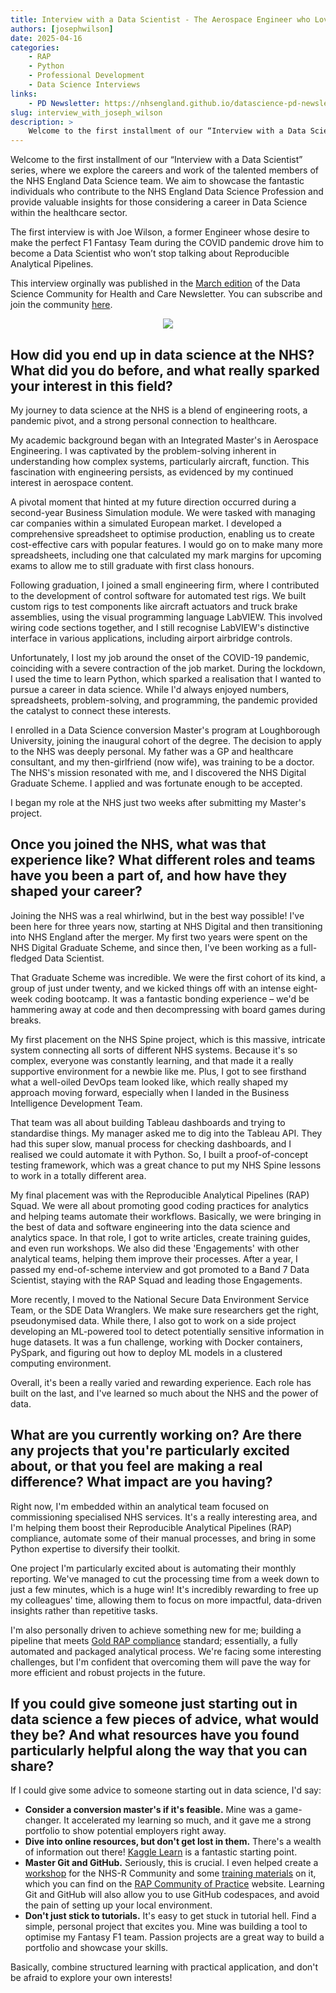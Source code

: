 ```yaml
---
title: Interview with a Data Scientist - The Aerospace Engineer who Loved Spreadsheets
authors: [josephwilson]
date: 2025-04-16
categories: 
    - RAP
    - Python
    - Professional Development
    - Data Science Interviews
links:
    - PD Newsletter: https://nhsengland.github.io/datascience-pd-newsletter/posts/2025_03/newsletter.html
slug: interview_with_joseph_wilson
description: >
    Welcome to the first installment of our “Interview with a Data Scientist” series, where we explore the careers and work of the talented members of the NHS England Data Science team. This first interview is with Joe Wilson, a former Engineer whose desire to make the perfect F1 Fantasy Team during the COVID pandemic drove him to become a Data Scientist who won’t stop talking about Reproducible Analytical Pipelines.
---
```


Welcome to the first installment of our “Interview with a Data Scientist” series, where we explore the careers and work of the talented members of the NHS England Data Science team. We aim to showcase the fantastic individuals who contribute to the NHS England Data Science Profession and provide valuable insights for those considering a career in Data Science within the healthcare sector.

The first interview is with Joe Wilson, a former Engineer whose desire to make the perfect F1 Fantasy Team during the COVID pandemic drove him to become a Data Scientist who won’t stop talking about Reproducible Analytical Pipelines.

This interview orginally was published in the [March edition](https://nhsengland.github.io/datascience-pd-newsletter/posts/2025_03/newsletter.html) of the Data Science Community for Health and Care Newsletter. You can subscribe and join the community [here](https://forms.office.com/pages/responsepage.aspx?id=slTDN7CF9UeyIge0jXdO48pr_29hyJFKpCZ7SYYvjeFUNUVPMUk0STlDRlJMNklIWEI3V0NZVTZXVS4u&route=shorturl).

<!-- more -->

<p align="center">
<img src="https://avatars.githubusercontent.com/u/94833558?v=4" />
</p>

## How did you end up in data science at the NHS? What did you do before, and what really sparked your interest in this field?

My journey to data science at the NHS is a blend of engineering roots, a pandemic pivot, and a strong personal connection to healthcare.

My academic background began with an Integrated Master's in Aerospace Engineering. I was captivated by the problem-solving inherent in understanding how complex systems, particularly aircraft, function. This fascination with engineering persists, as evidenced by my continued interest in aerospace content.

A pivotal moment that hinted at my future direction occurred during a second-year Business Simulation module. We were tasked with managing car companies within a simulated European market. I developed a comprehensive spreadsheet to optimise production, enabling us to create cost-effective cars with popular features. I would go on to make many more spreadsheets, including one that calculated my mark margins for upcoming exams to allow me to still graduate with first class honours.

Following graduation, I joined a small engineering firm, where I contributed to the development of control software for automated test rigs. We built custom rigs to test components like aircraft actuators and truck brake assemblies, using the visual programming language LabVIEW. This involved wiring code sections together, and I still recognise LabVIEW's distinctive interface in various applications, including airport airbridge controls.

Unfortunately, I lost my job around the onset of the COVID-19 pandemic, coinciding with a severe contraction of the job market. During the lockdown, I used the time to learn Python, which sparked a realisation that I wanted to pursue a career in data science. While I'd always enjoyed numbers, spreadsheets, problem-solving, and programming, the pandemic provided the catalyst to connect these interests.

I enrolled in a Data Science conversion Master's program at Loughborough University, joining the inaugural cohort of the degree. The decision to apply to the NHS was deeply personal. My father was a GP and healthcare consultant, and my then-girlfriend (now wife), was training to be a doctor. The NHS's mission resonated with me, and I discovered the NHS Digital Graduate Scheme. I applied and was fortunate enough to be accepted.

I began my role at the NHS just two weeks after submitting my Master's project.

## Once you joined the NHS, what was that experience like? What different roles and teams have you been a part of, and how have they shaped your career?

Joining the NHS was a real whirlwind, but in the best way possible! I've been here for three years now, starting at NHS Digital and then transitioning into NHS England after the merger. My first two years were spent on the NHS Digital Graduate Scheme, and since then, I've been working as a full-fledged Data Scientist.

That Graduate Scheme was incredible. We were the first cohort of its kind, a group of just under twenty, and we kicked things off with an intense eight-week coding bootcamp. It was a fantastic bonding experience – we'd be hammering away at code and then decompressing with board games during breaks.

My first placement on the NHS Spine project, which is this massive, intricate system connecting all sorts of different NHS systems. Because it's so complex, everyone was constantly learning, and that made it a really supportive environment for a newbie like me. Plus, I got to see firsthand what a well-oiled DevOps team looked like, which really shaped my approach moving forward, especially when I landed in the Business Intelligence Development Team.

That team was all about building Tableau dashboards and trying to standardise things. My manager asked me to dig into the Tableau API. They had this super slow, manual process for checking dashboards, and I realised we could automate it with Python. So, I built a proof-of-concept testing framework, which was a great chance to put my NHS Spine lessons to work in a totally different area.

My final placement was with the Reproducible Analytical Pipelines (RAP) Squad. We were all about promoting good coding practices for analytics and helping teams automate their workflows. Basically, we were bringing in the best of data and software engineering into the data science and analytics space. In that role, I got to write articles, create training guides, and even run workshops. We also did these 'Engagements' with other analytical teams, helping them improve their processes. After a year, I passed my end-of-scheme interview and got promoted to a Band 7 Data Scientist, staying with the RAP Squad and leading those Engagements.

More recently, I moved to the National Secure Data Environment Service Team, or the SDE Data Wranglers. We make sure researchers get the right, pseudonymised data. While there, I also got to work on a side project developing an ML-powered tool to detect potentially sensitive information in huge datasets. It was a fun challenge, working with Docker containers, PySpark, and figuring out how to deploy ML models in a clustered computing environment.

Overall, it's been a really varied and rewarding experience. Each role has built on the last, and I've learned so much about the NHS and the power of data.

## What are you currently working on? Are there any projects that you're particularly excited about, or that you feel are making a real difference? What impact are you having?

Right now, I'm embedded within an analytical team focused on commissioning specialised NHS services. It's a really interesting area, and I'm helping them boost their Reproducible Analytical Pipelines (RAP) compliance, automate some of their manual processes, and bring in some Python expertise to diversify their toolkit.

One project I'm particularly excited about is automating their monthly reporting. We've managed to cut the processing time from a week down to just a few minutes, which is a huge win! It's incredibly rewarding to free up my colleagues' time, allowing them to focus on more impactful, data-driven insights rather than repetitive tasks.

I'm also personally driven to achieve something new for me; building a pipeline that meets [Gold RAP compliance](https://nhsdigital.github.io/rap-community-of-practice/introduction_to_RAP/levels_of_RAP/) standard; essentially, a fully automated and packaged analytical process. We're facing some interesting challenges, but I'm confident that overcoming them will pave the way for more efficient and robust projects in the future.

## If you could give someone just starting out in data science a few pieces of advice, what would they be? And what resources have you found particularly helpful along the way that you can share?

If I could give some advice to someone starting out in data science, I'd say:

* **Consider a conversion master's if it's feasible.** Mine was a game-changer. It accelerated my learning so much, and it gave me a strong portfolio to show potential employers right away.
* **Dive into online resources, but don't get lost in them.** There's a wealth of information out there! [Kaggle Learn](https://www.kaggle.com/learn/python) is a fantastic starting point.
* **Master Git and GitHub.** Seriously, this is crucial. I even helped create a [workshop](https://www.youtube.com/watch?v=wOk7wDsHD8o) for the NHS-R Community and some [training materials](https://nhsdigital.github.io/rap-community-of-practice/training_resources/git/introduction-to-git/) on it, which you can find on the [RAP Community of Practice](https://nhsdigital.github.io/rap-community-of-practice/) website. Learning Git and GitHub will also allow you to use GitHub codespaces, and avoid the pain of setting up your local environment.
* **Don't just stick to tutorials.** It's easy to get stuck in tutorial hell. Find a simple, personal project that excites you. Mine was building a tool to optimise my Fantasy F1 team. Passion projects are a great way to build a portfolio and showcase your skills.

Basically, combine structured learning with practical application, and don't be afraid to explore your own interests!
